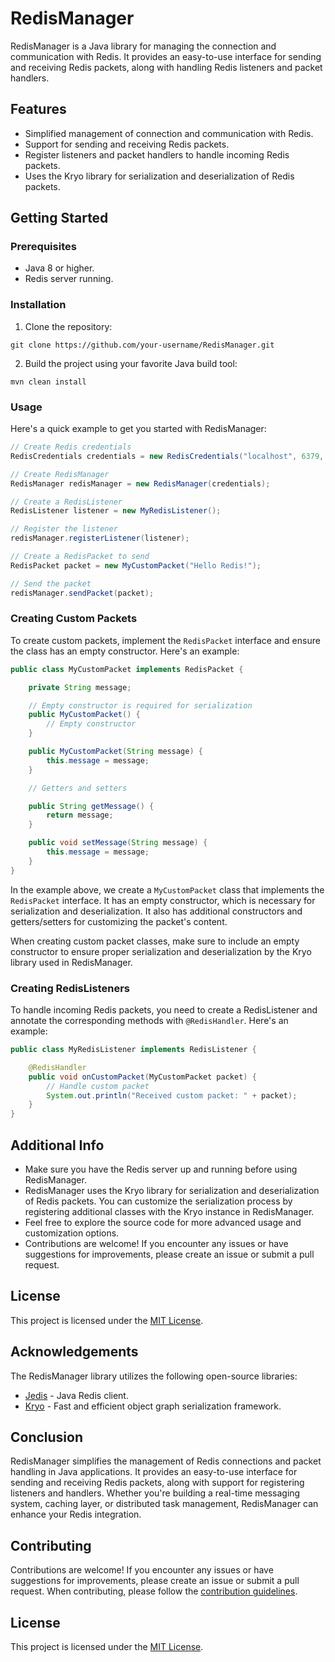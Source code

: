 # RedisManager

RedisManager is a Java library for managing the connection and communication with Redis. It provides an easy-to-use interface for sending and receiving Redis packets, along with handling Redis listeners and packet handlers.

## Features

- Simplified management of connection and communication with Redis.
- Support for sending and receiving Redis packets.
- Register listeners and packet handlers to handle incoming Redis packets.
- Uses the Kryo library for serialization and deserialization of Redis packets.

## Getting Started

### Prerequisites

- Java 8 or higher.
- Redis server running.

### Installation

1. Clone the repository:

```shell
git clone https://github.com/your-username/RedisManager.git
```

2. Build the project using your favorite Java build tool:

```shell
mvn clean install
```

### Usage

Here's a quick example to get you started with RedisManager:

``` java
// Create Redis credentials
RedisCredentials credentials = new RedisCredentials("localhost", 6379, "my_channel");

// Create RedisManager
RedisManager redisManager = new RedisManager(credentials);

// Create a RedisListener
RedisListener listener = new MyRedisListener();

// Register the listener
redisManager.registerListener(listener);

// Create a RedisPacket to send
RedisPacket packet = new MyCustomPacket("Hello Redis!");

// Send the packet
redisManager.sendPacket(packet);
```

### Creating Custom Packets

To create custom packets, implement the `RedisPacket` interface and ensure the class has an empty constructor. Here's an example:

```java
public class MyCustomPacket implements RedisPacket {

    private String message;

    // Empty constructor is required for serialization
    public MyCustomPacket() {
        // Empty constructor
    }

    public MyCustomPacket(String message) {
        this.message = message;
    }

    // Getters and setters

    public String getMessage() {
        return message;
    }

    public void setMessage(String message) {
        this.message = message;
    }
}
```  
In the example above, we create a `MyCustomPacket` class that implements the `RedisPacket` interface. It has an empty constructor, which is necessary for serialization and deserialization. It also has additional constructors and getters/setters for customizing the packet's content.

When creating custom packet classes, make sure to include an empty constructor to ensure proper serialization and deserialization by the Kryo library used in RedisManager.

### Creating RedisListeners

To handle incoming Redis packets, you need to create a RedisListener and annotate the corresponding methods with `@RedisHandler`. Here's an example:

```java
public class MyRedisListener implements RedisListener {

    @RedisHandler
    public void onCustomPacket(MyCustomPacket packet) {
        // Handle custom packet
        System.out.println("Received custom packet: " + packet);
    }
}
```

## Additional Info

- Make sure you have the Redis server up and running before using RedisManager.
- RedisManager uses the Kryo library for serialization and deserialization of Redis packets. You can customize the serialization process by registering additional classes with the Kryo instance in RedisManager.
- Feel free to explore the source code for more advanced usage and customization options.
- Contributions are welcome! If you encounter any issues or have suggestions for improvements, please create an issue or submit a pull request.

## License

This project is licensed under the [MIT License](LICENSE).

## Acknowledgements

The RedisManager library utilizes the following open-source libraries:

- [Jedis](https://github.com/redis/jedis) - Java Redis client.
- [Kryo](https://github.com/EsotericSoftware/kryo) - Fast and efficient object graph serialization framework.

## Conclusion

RedisManager simplifies the management of Redis connections and packet handling in Java applications. It provides an easy-to-use interface for sending and receiving Redis packets, along with support for registering listeners and handlers. Whether you're building a real-time messaging system, caching layer, or distributed task management, RedisManager can enhance your Redis integration.

## Contributing

Contributions are welcome! If you encounter any issues or have suggestions for improvements, please create an issue or submit a pull request. When contributing, please follow the [contribution guidelines](CONTRIBUTING.md).

## License

This project is licensed under the [MIT License](LICENSE).
